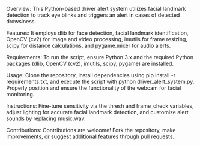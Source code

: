 
Overview: This Python-based driver alert system utilizes facial landmark detection to track eye blinks and triggers an alert in cases of detected drowsiness.

Features: It employs dlib for face detection, facial landmark identification, OpenCV (cv2) for image and video processing, imutils for frame resizing, scipy for distance calculations, and pygame.mixer for audio alerts.

Requirements: To run the script, ensure Python 3.x and the required Python packages (dlib, OpenCV (cv2), imutils, scipy, pygame) are installed.

Usage: Clone the repository, install dependencies using pip install -r requirements.txt, and execute the script with python driver_alert_system.py. Properly position and ensure the functionality of the webcam for facial monitoring.

Instructions: Fine-tune sensitivity via the thresh and frame_check variables, adjust lighting for accurate facial landmark detection, and customize alert sounds by replacing music.wav.

Contributions: Contributions are welcome! Fork the repository, make improvements, or suggest additional features through pull requests.
